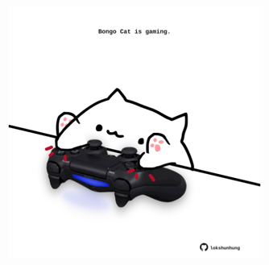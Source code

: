 <!-- built at 18/10/2022, 07:13:45 UTC -->
<p align="center">
  <img width="500" height="500" src="./ReadmeImage.svg">
</p>
